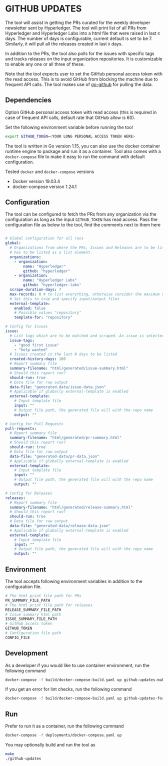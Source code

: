 # GITHUB UPDATES

The tool will assist in getting the PRs curated for the weekly developer
newsletter sent by Hyperledger. The tool will print list of all PRs from
Hyperledger and Hyperledger Labs into a html file that were raised in
last `X` days. The number of days is configurable, current default is set
to be 7. Similarly, it will pull all the releases created in last `X` days.

In addition to the PRs, the tool also polls for the issues with specific
tags and tracks releases on the input organization repositories. It is
customizable to enable any one or all three of these.

Note that the tool expects user to set the GitHub personal access token
with the read access. This is to avoid GitHub from blocking the machine due
to frequent API calls. The tool makes use of
[go-github](https://github.com/google/go-github/) for pulling the data.

## Dependencies

Option GitHub personal access token with read access (this is required
in case of frequent API calls, default rate that GitHub allow is 60).

Set the following environment variable before running the tool

```bash
export GITHUB_TOKEN=<YOUR LONG PERSONAL ACCESS TOKEN HERE>
```

The tool is written in Go version 1.15, you can also use the docker
container runtime engine to package and run it as a container.
Tool also comes with a `docker-compose` file to make it easy to run
the command with default configuration.

Tested `docker` and `docker-compose` versions

- Docker version 19.03.4
- docker-compose version 1.24.1

## Configuration

The tool can be configured to fetch the PRs from any organization via
the configuration as long as the input `GITHUB_TOKEN` has read access.
Pass the configuration file as below to the tool, find the comments
next to them here

```yaml

# Global configuration for all runs
global:
  # Organizations from where the PRs, Issues and Releases are to be listed. Each organization
  # has to be listed as a list element.
  organizations:
    - organization:
        name: "Hyperledger"
        github: "hyperledger"
    - organization:
        name: "Hyperledger Labs"
        github: "hyperledger-labs"
  scrape-duration-days: 7
  max-records: 0 # to list everything, otherwise consider the maximum number of records in the summary
  # Set this to true and specify input/output files
  external-template:
    enabled: false
    # Possible values "repository"
    template-for: "repository"

# Config for Issues
issue:
  # List tags which are to be matched and scraped. An issue is selected if at least one of the tags match
  issue-tags:
    - "good first issue"
    - "help wanted"
  # Issues created in the last N days to be listed
  created-history-days: 100
  # Report summary file
  summary-filename: "html/generated/issue-summary.html"
  # Should this report run?
  should-run: true
  # Data file for raw output
  data-file: "generated-data/issue-data.json"
  # Applicable if globally external-template is enabled
  external-template:
    # Input template file
    input: ""
    # Output file path, the generated file will with the repo name
    output: ""

# Config for Pull Requests
pull-requests:
  # Report summary file
  summary-filename: "html/generated/pr-summary.html"
  # Should this report run?
  should-run: true
  # Data file for raw output
  data-file: "generated-data/pr-data.json"
  # Applicable if globally external-template is enabled
  external-template:
    # Input template file
    input: ""
    # Output file path, the generated file will with the repo name
    output: ""

# Config for Releases
releases:
  # Report summary file
  summary-filename: "html/generated/release-summary.html"
  # Should this report run?
  should-run: true
  # Data file for raw output
  data-file: "generated-data/release-data.json"
  # Applicable if globally external-template is enabled
  external-template:
    # Input template file
    input: ""
    # Output file path, the generated file will with the repo name
    output: ""
```

## Environment

The tool accepts following environment variables in addition to
the configuration file.


```bash
# The html print file path for PRs
PR_SUMMARY_FILE_PATH
# The html print file path for releases
RELEASE_SUMMARY_FILE_PATH
# Issue summary html path
ISSUE_SUMMARY_FILE_PATH
# GitHub access token
GITHUB_TOKEN
# Configuration file path
CONFIG_FILE
```

## Development

As a developer if you would like to use container environment, run the following command

```bash
docker-compose -f build/docker-compose-build.yaml up github-updates-make
```

If you get an error for lint checks, run the following command

```bash
docker-compose -f build/docker-compose-build.yaml up github-updates-format
```

## Run

Prefer to run it as a container, run the following command

```bash
docker-compose -f deployments/docker-compose.yaml up
```

You may optionally build and run the tool as

```bash
make
./github-updates
```
